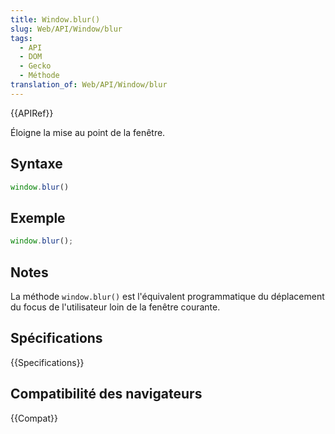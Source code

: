 ```yaml
---
title: Window.blur()
slug: Web/API/Window/blur
tags:
  - API
  - DOM
  - Gecko
  - Méthode
translation_of: Web/API/Window/blur
---
```


{{APIRef}}

Éloigne la mise au point de la fenêtre.

## Syntaxe

```js
window.blur()
```

## Exemple

```js
window.blur();
```

## Notes

La méthode `window.blur()` est l'équivalent programmatique du déplacement du focus de l'utilisateur loin de la fenêtre courante.

## Spécifications

{{Specifications}}

## Compatibilité des navigateurs

{{Compat}}
